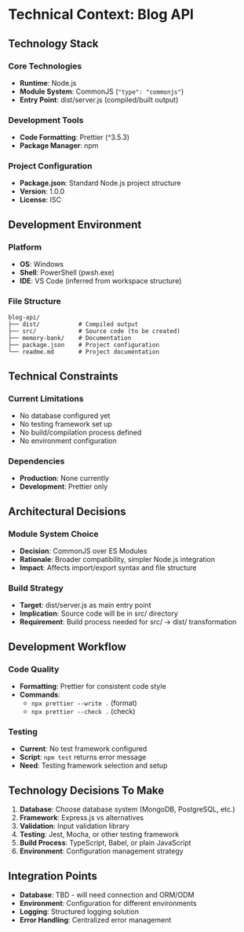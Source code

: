 # Technical Context: Blog API

## Technology Stack

### Core Technologies
- **Runtime**: Node.js
- **Module System**: CommonJS (`"type": "commonjs"`)
- **Entry Point**: dist/server.js (compiled/built output)

### Development Tools
- **Code Formatting**: Prettier (^3.5.3)
- **Package Manager**: npm

### Project Configuration
- **Package.json**: Standard Node.js project structure
- **Version**: 1.0.0
- **License**: ISC

## Development Environment

### Platform
- **OS**: Windows
- **Shell**: PowerShell (pwsh.exe)
- **IDE**: VS Code (inferred from workspace structure)

### File Structure
```
blog-api/
├── dist/           # Compiled output
├── src/            # Source code (to be created)
├── memory-bank/    # Documentation
├── package.json    # Project configuration
└── readme.md       # Project documentation
```

## Technical Constraints

### Current Limitations
- No database configured yet
- No testing framework set up
- No build/compilation process defined
- No environment configuration

### Dependencies
- **Production**: None currently
- **Development**: Prettier only

## Architectural Decisions

### Module System Choice
- **Decision**: CommonJS over ES Modules
- **Rationale**: Broader compatibility, simpler Node.js integration
- **Impact**: Affects import/export syntax and file structure

### Build Strategy
- **Target**: dist/server.js as main entry point
- **Implication**: Source code will be in src/ directory
- **Requirement**: Build process needed for src/ → dist/ transformation

## Development Workflow

### Code Quality
- **Formatting**: Prettier for consistent code style
- **Commands**: 
  - `npx prettier --write .` (format)
  - `npx prettier --check .` (check)

### Testing
- **Current**: No test framework configured
- **Script**: `npm test` returns error message
- **Need**: Testing framework selection and setup

## Technology Decisions To Make

1. **Database**: Choose database system (MongoDB, PostgreSQL, etc.)
2. **Framework**: Express.js vs alternatives
3. **Validation**: Input validation library
4. **Testing**: Jest, Mocha, or other testing framework
5. **Build Process**: TypeScript, Babel, or plain JavaScript
6. **Environment**: Configuration management strategy

## Integration Points

- **Database**: TBD - will need connection and ORM/ODM
- **Environment**: Configuration for different environments
- **Logging**: Structured logging solution
- **Error Handling**: Centralized error management
